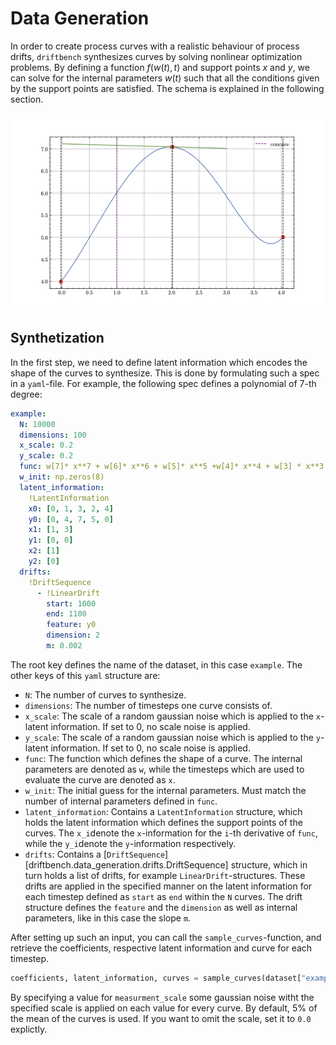 # Data Generation

In order to create process curves with a realistic behaviour of process drifts, `driftbench`
synthesizes curves by solving nonlinear optimization problems. By defining a function $f(w(t), t)$ 
and support points $x$ and $y$, we can solve for the internal parameters $w(t)$ such that 
all the conditions given by the support points are satisfied. The schema is explained in
the following section.

![Example curve](./figures/example_curve.png)

## Synthetization 
In the first step, we need to define latent information which encodes the shape of the curves
to synthesize. This is done by formulating such a spec in a `yaml`-file.
For example, the following spec defines a polynomial of 7-th degree:
```yaml
example:
  N: 10000
  dimensions: 100
  x_scale: 0.2 
  y_scale: 0.2
  func: w[7]* x**7 + w[6]* x**6 + w[5]* x**5 +w[4]* x**4 + w[3] * x**3 + w[2] * x**2 + w[1] * x + w[0]
  w_init: np.zeros(8)
  latent_information:
    !LatentInformation
    x0: [0, 1, 3, 2, 4]
    y0: [0, 4, 7, 5, 0]
    x1: [1, 3]
    y1: [0, 0]
    x2: [1]
    y2: [0]
  drifts:
    !DriftSequence
      - !LinearDrift
        start: 1000
        end: 1100
        feature: y0     
        dimension: 2    
        m: 0.002
```
The root key defines the name of the dataset, in this case `example`.
The other keys of this `yaml` structure are:

- `N`: The number of curves to synthesize.
- `dimensions`: The number of timesteps one curve consists of.
- `x_scale`: The scale of a random gaussian noise which is applied to the `x`-latent information.
If set to 0, no scale noise is applied.
- `y_scale`: The scale of a random gaussian noise which is applied to the `y`-latent information.
If set to 0, no scale noise is applied.
- `func`: The function which defines the shape of a curve. The internal parameters are denoted as
`w`, while the timesteps which are used to evaluate the curve are denoted as `x`.
- `w_init`: The initial guess for the internal parameters. Must match the number of internal
parameters defined in `func`.
- `latent_information`: Contains a `LatentInformation` structure, which holds the latent information
which defines the support points of the curves. The `x_i`denote the `x`-information for the `i`-th
derivative of `func`, while the `y_i`denote the `y`-information respectively.
- `drifts`: Contains a [`DriftSequence`][driftbench.data_generation.drifts.DriftSequence] structure, which in turn holds a list of drifts, for example
`LinearDrift`-structures. These drifts are applied in the specified manner on the latent 
information for each timestep defined as `start` as `end` within the `N` curves. The drift structure 
defines the `feature` and the `dimension` as well as internal parameters, like in this case 
the slope `m`.

After setting up such an input, you can call the `sample_curves`-function, and retrieve the
coefficients, respective latent information and curve for each timestep.
```python
coefficients, latent_information, curves = sample_curves(dataset["example"], measurement_scale=0.1)
```
By specifying a value for `measurment_scale` some gaussian noise witht the specified scale is applied
on each value for every curve. By default, $5\%$ of the mean of the curves is used. If you want to
omit the scale, set it to `0.0` explictly.
